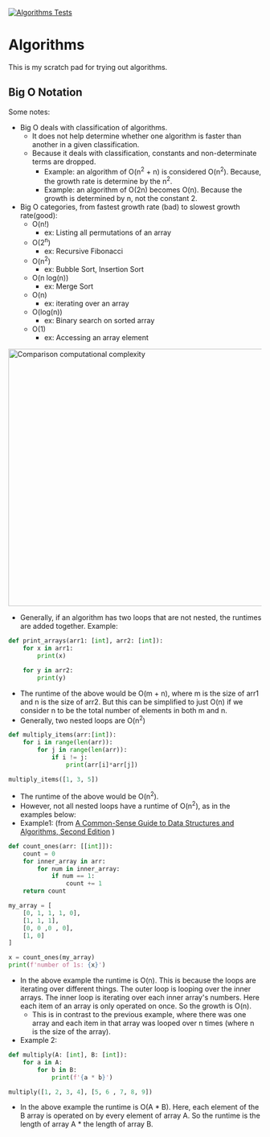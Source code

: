 [![Algorithms Tests](https://github.com/MonicaG/algorithms/actions/workflows/main.yml/badge.svg)](https://github.com/MonicaG/algorithms/actions/workflows/main.yml)
# Algorithms
This is my scratch pad for trying out algorithms.

## Big O Notation

Some notes:
* Big O deals with classification of algorithms. 
  * It does not help determine whether one algorithm is faster than another in a given classification.
  * Because it deals with classification, constants and non-determinate terms are dropped.
    * Example: an algorithm of O(n<sup>2</sup> + n) is considered O(n<sup>2</sup>). Because, the growth rate is determine by the n<sup>2</sup>.
    * Example: an algorithm of O(2n) becomes O(n). Because the growth is determined by n, not the constant 2. 
* Big O categories, from fastest growth rate (bad) to slowest growth rate(good):
  * O(n!)
    * ex: Listing all permutations of an array
  * O(2<sup>n</sup>)
    * ex: Recursive Fibonacci
  * O(n<sup>2</sup>)
    * ex: Bubble Sort, Insertion Sort 
  * O(n log(n))
    * ex: Merge Sort
  * O(n)
    * ex: iterating over an array
  * O(log(n))
    * ex: Binary search on sorted array
  * O(1)
    * ex: Accessing an array element

<a title="Cmglee, CC BY-SA 4.0 &lt;https://creativecommons.org/licenses/by-sa/4.0&gt;, via Wikimedia Commons" href="https://commons.wikimedia.org/wiki/File:Comparison_computational_complexity.svg"><img width="512" alt="Comparison computational complexity" src="https://upload.wikimedia.org/wikipedia/commons/thumb/7/7e/Comparison_computational_complexity.svg/512px-Comparison_computational_complexity.svg.png"></a>

* Generally, if an algorithm has two loops that are not nested, the runtimes are added together. Example:
```python
def print_arrays(arr1: [int], arr2: [int]):
    for x in arr1:
        print(x)

    for y in arr2:
        print(y)

```
* The runtime of the above would be O(m + n), where m is the size of arr1 and n is the size of arr2.  But this can be simplified to just O(n) if we consider n to be the total number of elements in both m and n.
* Generally, two nested loops are O(n<sup>2</sup>)
```python
def multiply_items(arr:[int]):
    for i in range(len(arr)):
        for j in range(len(arr)):
            if i != j:
                print(arr[i]*arr[j])

multiply_items([1, 3, 5])
```
* The runtime of the above would be O(n<sup>2</sup>).
* However, not all nested loops have a runtime of O(n<sup>2</sup>), as in the examples below:
* Example1: (from [A Common-Sense Guide to Data Structures and Algorithms, Second Edition](https://pragprog.com/titles/jwdsal2/a-common-sense-guide-to-data-structures-and-algorithms-second-edition/) )
```python
def count_ones(arr: [[int]]):
    count = 0
    for inner_array in arr:
        for num in inner_array:
            if num == 1:
                count += 1
    return count

my_array = [
    [0, 1, 1, 1, 0],
    [1, 1, 1],
    [0, 0 ,0 , 0],
    [1, 0]
]

x = count_ones(my_array) 
print(f'number of 1s: {x}')
```
* In the above example the runtime is O(n). This is because the loops are iterating over different things. The outer loop is looping over the inner arrays.  The inner loop is iterating over each inner array's numbers. Here each item of an array is only operated on once. So the growth is O(n).
  * This is in contrast to the previous example, where there was one array and each item in that array was looped over n times (where n is the size of the array).
* Example 2:
```python
def multiply(A: [int], B: [int]):
    for a in A:
        for b in B:
            print(f'{a * b}')

multiply([1, 2, 3, 4], [5, 6 , 7, 8, 9])
```
* In the above example the runtime is O(A * B). Here, each element of the B array is operated on by every element of array A. So the runtime is the length of array A * the length of array B.
